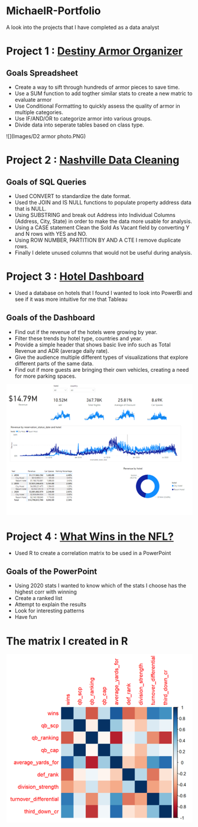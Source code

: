 # MichaelR-Portfolio 
A look into the projects that I have completed as a data analyst

# Project 1 : [Destiny Armor Organizer](https://github.com/MichaelR98/Destiny2-Armor) 
## Goals Spreadsheet
* Create a way to sift through hundreds of armor pieces to save time.
* Use a SUM function to add togther similar stats to create a new matric to evaluate armor 
* Use Conditional Formatting to quickly assess the quality of armor in multiple categories.
* Use IF/AND/OR to categorize armor into various groups.
* Divide data into seperate tables based on class type. 

![](Images/D2 armor photo.PNG)

# Project 2 : [Nashville Data Cleaning](https://github.com/MichaelR98/NashvilleDataCleaning) 
## Goals of SQL Queries
* Used CONVERT to standardize the date format.
* Used the JOIN and IS NULL functions to populate property address data that is NULL.
* Using SUBSTRING and break out Address into Individual Columns (Address, City, State) in order to make the data more usable for analysis.
* Using a CASE statement Clean the Sold As Vacant field by converting Y and N rows with YES and NO. 
* Using ROW NUMBER, PARTITION BY AND A CTE I remove duplicate rows.
* Finally I delete unused columns that would not be useful during analysis.



# Project 3 : [Hotel Dashboard](https://github.com/MichaelR98/Hotel-Project)
* Used a database on hotels that I found I wanted to look into PowerBi and see if it was more intuitive for me that Tableau

## Goals of the Dashboard
* Find out if the revenue of the hotels were growing by year. 
* Filter these trends by hotel type, countries and year.
* Provide a simple header that shows basic live info such as Total Revenue and ADR (average daily rate).
* Give the audience multiple different types of visualizations that explore different parts of the same data.
* Find out if more guests are bringing their own vehicles, creating a need for more parking spaces.

![](images/image_2021-07-20_120801.png)


# Project 4 : [What Wins in the NFL?](https://github.com/MichaelR98/NFL-Powerpoint)
* Used R to create a correlation matrix to be used in a PowerPoint

## Goals of the PowerPoint
* Using 2020 stats I wanted to know which of the stats I choose has the highest corr with winning
* Create a ranked list
* Attempt to explain the results
* Look for interesting patterns
* Have fun

# The matrix I created in R 
![](images/nfl%20matrix.png)







